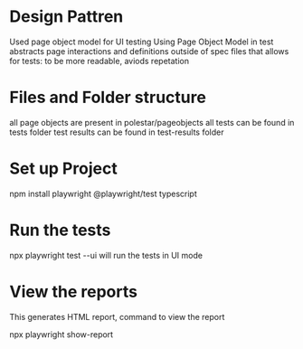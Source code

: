 # Design Pattren 
Used page object model for UI testing
Using Page Object Model in test abstracts page interactions and definitions outside of spec files that allows for tests:
to be more readable, aviods repetation

# Files and Folder structure

all page objects are present in polestar/pageobjects
all tests can be found in tests folder
test results can be found in test-results folder

# Set up Project
npm install playwright @playwright/test typescript

# Run the tests

npx playwright test --ui will run the tests in UI mode

# View the reports

This generates HTML report, command to view the report

npx playwright show-report
